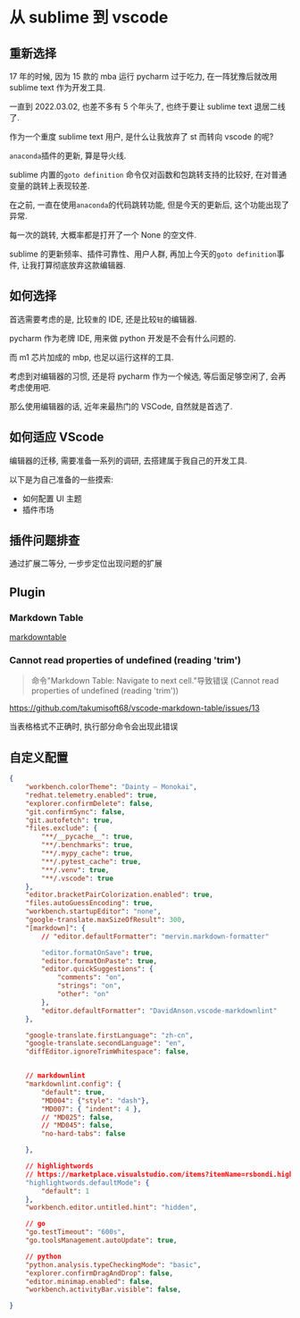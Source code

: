 # 从 sublime 到 vscode

## 重新选择

17 年的时候, 因为 15 款的 mba 运行 pycharm 过于吃力, 在一阵犹豫后就改用 sublime text 作为开发工具.

一直到 2022.03.02, 也差不多有 5 个年头了, 也终于要让 sublime text 退居二线了.

作为一个重度 sublime text 用户, 是什么让我放弃了 st 而转向 vscode 的呢?

`anaconda`插件的更新, 算是导火线.

sublime 内置的`goto definition` 命令仅对函数和包跳转支持的比较好,  在对普通变量的跳转上表现较差.

在之前, 一直在使用`anaconda`的代码跳转功能, 但是今天的更新后, 这个功能出现了异常.

每一次的跳转, 大概率都是打开了一个 None 的空文件.

sublime 的更新频率、插件可靠性、用户人群, 再加上今天的`goto definition`事件, 让我打算彻底放弃这款编辑器.

## 如何选择

首选需要考虑的是, 比较`重`的 IDE, 还是比较`轻`的编辑器.

pycharm 作为老牌 IDE, 用来做 python 开发是不会有什么问题的.

而 m1 芯片加成的 mbp, 也足以运行这样的工具.

考虑到对编辑器的习惯, 还是将 pycharm 作为一个候选, 等后面足够空闲了,  会再考虑使用吧.

那么使用编辑器的话, 近年来最热门的 VSCode, 自然就是首选了.

## 如何适应 VScode

编辑器的迁移, 需要准备一系列的调研, 去搭建属于我自己的开发工具.

以下是为自己准备的一些摸索:

- 如何配置 UI 主题
- 插件市场

## 插件问题排查

通过扩展二等分, 一步步定位出现问题的扩展

## Plugin

### Markdown Table

[markdowntable](https://marketplace.visualstudio.com/items?itemName=TakumiI.markdowntable)

### Cannot read properties of undefined (reading 'trim')

> 命令"Markdown Table: Navigate to next cell."导致错误 (Cannot read properties of undefined (reading 'trim'))

<https://github.com/takumisoft68/vscode-markdown-table/issues/13>

当表格格式不正确时, 执行部分命令会出现此错误

## 自定义配置

```json
{
    "workbench.colorTheme": "Dainty – Monokai",
    "redhat.telemetry.enabled": true,
    "explorer.confirmDelete": false,
    "git.confirmSync": false,
    "git.autofetch": true,
    "files.exclude": {
        "**/__pycache__": true,
        "**/.benchmarks": true,
        "**/.mypy_cache": true,
        "**/.pytest_cache": true,
        "**/.venv": true,
        "**/.vscode": true
    },
    "editor.bracketPairColorization.enabled": true,
    "files.autoGuessEncoding": true,
    "workbench.startupEditor": "none",
    "google-translate.maxSizeOfResult": 300,
    "[markdown]": {
        // "editor.defaultFormatter": "mervin.markdown-formatter"

        "editor.formatOnSave": true,
        "editor.formatOnPaste": true,
        "editor.quickSuggestions": {
            "comments": "on",
            "strings": "on",
            "other": "on"
        },
        "editor.defaultFormatter": "DavidAnson.vscode-markdownlint"
    },

    "google-translate.firstLanguage": "zh-cn",
    "google-translate.secondLanguage": "en",
    "diffEditor.ignoreTrimWhitespace": false,


    // markdownlint
    "markdownlint.config": {
        "default": true,
        "MD004": {"style": "dash"},
        "MD007": { "indent": 4 },
        // "MD025": false,
        // "MD045": false,
        "no-hard-tabs": false

    },

    // highlightwords
    // https://marketplace.visualstudio.com/items?itemName=rsbondi.highlight-words
    "highlightwords.defaultMode": {
        "default": 1
    },
    "workbench.editor.untitled.hint": "hidden",

    // go
    "go.testTimeout": "600s",
    "go.toolsManagement.autoUpdate": true,

    // python
    "python.analysis.typeCheckingMode": "basic",
    "explorer.confirmDragAndDrop": false,
    "editor.minimap.enabled": false,
    "workbench.activityBar.visible": false,

}
```
